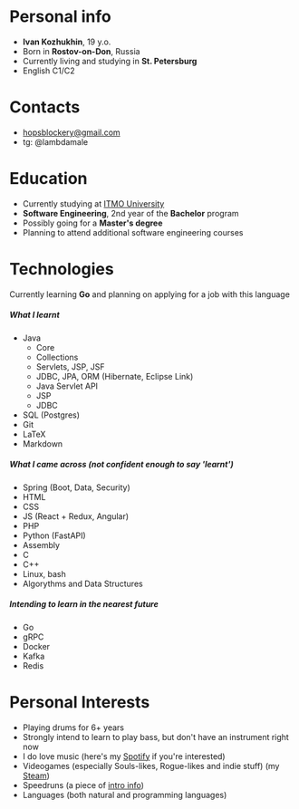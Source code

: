 # Personal info #
- **Ivan Kozhukhin**, 19 y.o.
- Born in **Rostov-on-Don**, Russia
- Currently living and studying in **St. Petersburg**
- English C1/C2

# Contacts #
- hopsblockery@gmail.com
- tg: @lambdamale

# Education #
- Currently studying at [ITMO University](https://en.itmo.ru/)
- **Software Engineering**, 2nd year of the **Bachelor** program
- Possibly going for a **Master's degree**
- Planning to attend additional software engineering courses

# Technologies
Currently learning **Go** and planning on applying for a job with this language
##### What I learnt
- Java
	- Core
	- Collections
	- Servlets, JSP, JSF
	- JDBC, JPA, ORM (Hibernate, Eclipse Link)
	- Java Servlet API
	- JSP
	- JDBC
- SQL (Postgres)
- Git
- LaTeX
- Markdown
##### What I came across (not confident enough to say 'learnt')
- Spring (Boot, Data, Security)
- HTML
- CSS
- JS (React + Redux, Angular)
- PHP
- Python (FastAPI)
- Assembly
- C
- C++
- Linux, bash
- Algorythms and Data Structures
##### Intending to learn in the nearest future
- Go
- gRPC
- Docker
- Kafka
- Redis

# Personal Interests #
- Playing drums for 6+ years
- Strongly intend to learn to play bass, but don't have an instrument right now
- I do love music (here's my [Spotify](https://open.spotify.com/user/31w5lxhoc74odz4fcialhynd2dom?si=4ad4a796de8e47ad) if you're interested)
- Videogames (especially Souls-likes, Rogue-likes and indie stuff) (my [Steam](https://steamcommunity.com/id/oleg_egorovich/))
- Speedruns (a piece of [intro info](https://www.speedrun.com/about))
- Languages (both natural and programming languages)
